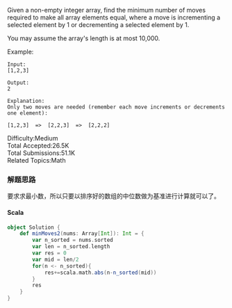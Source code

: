 Given a non-empty integer array, find the minimum number of moves required to make all array elements equal, where a move is incrementing a selected element by 1 or decrementing a selected element by 1.

You may assume the array's length is at most 10,000.

Example:
```
Input:
[1,2,3]

Output:
2

Explanation:
Only two moves are needed (remember each move increments or decrements one element):

[1,2,3]  =>  [2,2,3]  =>  [2,2,2]
```

Difficulty:Medium  
Total Accepted:26.5K  
Total Submissions:51.1K  
Related Topics:Math

### 解题思路
要求求最小数，所以只要以排序好的数组的中位数做为基准进行计算就可以了。
#### Scala
```scala
object Solution {
    def minMoves2(nums: Array[Int]): Int = {
        var n_sorted = nums.sorted
        var len = n_sorted.length
        var res = 0
        var mid = len/2
        for(n <- n_sorted){
            res+=scala.math.abs(n-n_sorted(mid))
        }
        res
    }
}
```